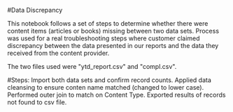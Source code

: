 #Data Discrepancy

This notebook follows a set of steps to determine whether there were content items (articles or books) missing between two data sets.
Process was used for a real troubleshooting steps where customer claimed discrepancy between the data presented in our reports and the data they received from the content provider.

The two files used were "ytd_report.csv" and "compl.csv".

#Steps:
Import both data sets and confirm record counts. 
Applied data cleansing to ensure conten name matched (changed to lower case).
Performed outer join to match on Content Type.
Exported results of records not found to csv file.
